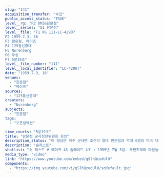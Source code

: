 ```yaml
---
slug: "141"
acquisition_transfer: "수집"
public_access_status: "TRUE"
level__rg: "R2 DMZ&판문점"
level__series: "S1 판문점"
level__file: "F1 RG 111-LC-42907
F2 1959.7.3, 16
F3 판문점, 메이즈
F4 125통신중대
F5 Norenberg
F6 무성 
F7 5분19초"
level__file_number: "111"
level__local_identifier: "LC-42907"
date: "1959.7.3, 16"
venues: 
  - "판문점"
  - "메이즈"
sources: 
  - "125통신중대"
creators: 
  - "Norenberg"
subjects: 
  - "판문점"
tags: 
  - "오픈컬렉션"

time_courts: "5분19초"
title: "판문점 군사정전위원회 회의"
description_status: "이 영상은 파주 군내면 조산리 일대 판문점과 역대 6명의 미국 대통령들이 방문한 ‘메이즈’(지금의 오울렛 초소)와 판문점 회담장을 보여주고 있다. 특히 메이즈 초기 모습이 담긴 영상은 향후 전시와 연계해 활용될 수 있다."
description: "숏리스트"
shotlist: "숏 리스트 # 테이크 43 슬레이트 4초 : 1959년 7월 3일. 북한지역의 마을들이 보인다.  # 테이크 21 1분06초 : 1959년 7월 16일. “관측소 메이즈 9기병연대 1정찰분대” 표지판. 관측소 메이 즈의 안내판과 관측소가 보인다. 헌병 두 명이 망원경으로 북한지역을 관측하고 있다. # 테이크 29 슬레이트 2분13초 : 판문점에서 군사정전위원회 회의가 진행되고 있다. 북한군 대표자들이 판문점 회담장으로 이동하고 있다. 이어서 유엔군 측 대표들이 회담장으로 들어가 고 있다. 판문점 회담장 전경. "
media_type: "video"
link: "https://www.youtube.com/embed/gSlhQcudUl0"
components: 
  - "https://img.youtube.com/vi/gSlhQcudUl0/sddefault.jpg"
---
```

